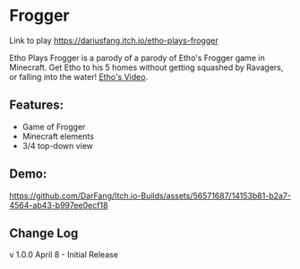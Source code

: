 # Frogger
Link to play https://dariusfang.itch.io/etho-plays-frogger

Etho Plays Frogger is a parody of a parody of Etho's Frogger game in Minecraft. Get Etho to his 5 homes without getting squashed by Ravagers, or falling into the water! [Etho's Video](https://youtu.be/o-xk_qQ6Dt4?feature=shared&t=1766).
## Features:
- Game of Frogger
- Minecraft elements
- 3/4 top-down view


## Demo:
https://github.com/DarFang/Itch.io-Builds/assets/56571687/14153b81-b2a7-4564-ab43-b997ee0ecf18



## Change Log
v 1.0.0 April 8 - Initial Release

